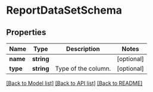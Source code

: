 # ReportDataSetSchema

## Properties
Name | Type | Description | Notes
------------ | ------------- | ------------- | -------------
**name** | **string** |  | [optional] 
**type** | **string** | Type of the column. | [optional] 

[[Back to Model list]](../README.md#documentation-for-models) [[Back to API list]](../README.md#documentation-for-api-endpoints) [[Back to README]](../README.md)


